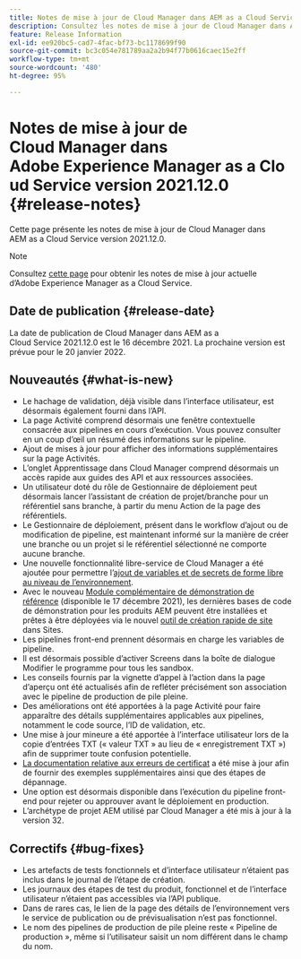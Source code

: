 ```yaml
---
title: Notes de mise à jour de Cloud Manager dans AEM as a Cloud Service version 2021.12.0
description: Consultez les notes de mise à jour de Cloud Manager dans AEM as a Cloud Service version 2021.12.0.
feature: Release Information
exl-id: ee920bc5-cad7-4fac-bf73-bc1178699f90
source-git-commit: bc3c054e781789aa2a2b94f77b0616caec15e2ff
workflow-type: tm+mt
source-wordcount: '480'
ht-degree: 95%

---
```


# Notes de mise à jour de Cloud Manager dans Adobe Experience Manager as a Cloud Service version 2021.12.0 {#release-notes}

Cette page présente les notes de mise à jour de Cloud Manager dans AEM as a Cloud Service version 2021.12.0.

>[!NOTE]
>
>Consultez [cette page](/help/release-notes/release-notes-cloud/release-notes-current.md) pour obtenir les notes de mise à jour actuelle d’Adobe Experience Manager as a Cloud Service.

## Date de publication {#release-date}

La date de publication de Cloud Manager dans AEM as a Cloud Service 2021.12.0 est le 16 décembre 2021. La prochaine version est prévue pour le 20 janvier 2022.

## Nouveautés {#what-is-new}

* Le hachage de validation, déjà visible dans l’interface utilisateur, est désormais également fourni dans l’API.
* La page Activité comprend désormais une fenêtre contextuelle consacrée aux pipelines en cours dʼexécution. Vous pouvez consulter en un coup d’œil un résumé des informations sur le pipeline.
* Ajout de mises à jour pour afficher des informations supplémentaires sur la page Activités.
* L’onglet Apprentissage dans Cloud Manager comprend désormais un accès rapide aux guides des API et aux ressources associées.
* Un utilisateur doté du rôle de Gestionnaire de déploiement peut désormais lancer l’assistant de création de projet/branche pour un référentiel sans branche, à partir du menu Action de la page des référentiels.
* Le Gestionnaire de déploiement, présent dans le workflow d’ajout ou de modification de pipeline, est maintenant informé sur la manière de créer une branche ou un projet si le référentiel sélectionné ne comporte aucune branche.
* Une nouvelle fonctionnalité libre-service de Cloud Manager a été ajoutée pour permettre l’[ajout de variables et de secrets de forme libre au niveau de l’environnement](/help/implementing/cloud-manager/environment-variables.md).
* Avec le nouveau [Module complémentaire de démonstration de référence](/help/journey-sites/demos-add-on/overview.md) (disponible le 17 décembre 2021), les dernières bases de code de démonstration pour les produits AEM peuvent être installées et prêtes à être déployées via le nouvel [outil de création rapide de site](/help/journey-sites/quick-site/overview.md) dans Sites.
* Les pipelines front-end prennent désormais en charge les variables de pipeline.
* Il est désormais possible d’activer Screens dans la boîte de dialogue Modifier le programme pour tous les sandbox.
* Les conseils fournis par la vignette d’appel à l’action dans la page d’aperçu ont été actualisés afin de refléter précisément son association avec le pipeline de production de pile pleine.
* Des améliorations ont été apportées à la page Activité pour faire apparaître des détails supplémentaires applicables aux pipelines, notamment le code source, l’ID de validation, etc.
* Une mise à jour mineure a été apportée à l’interface utilisateur lors de la copie d’entrées TXT (« valeur TXT » au lieu de « enregistrement TXT ») afin de supprimer toute confusion potentielle.
* [La documentation relative aux erreurs de certificat](/help/implementing/cloud-manager/managing-ssl-certifications/add-ssl-certificate.md#certificate-errors) a été mise à jour afin de fournir des exemples supplémentaires ainsi que des étapes de dépannage.
* Une option est désormais disponible dans l’exécution du pipeline front-end pour rejeter ou approuver avant le déploiement en production.
* L’archétype de projet AEM utilisé par Cloud Manager a été mis à jour à la version 32.


## Correctifs {#bug-fixes}

* Les artefacts de tests fonctionnels et d’interface utilisateur n’étaient pas inclus dans le journal de l’étape de création.
* Les journaux des étapes de test du produit, fonctionnel et de l’interface utilisateur n’étaient pas accessibles via l’API publique.
* Dans de rares cas, le lien de la page des détails de l’environnement vers le service de publication ou de prévisualisation n’est pas fonctionnel.
* Le nom des pipelines de production de pile pleine reste « Pipeline de production », même si l’utilisateur saisit un nom différent dans le champ du nom.
